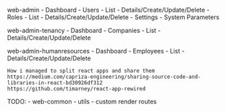 web-admin
    - Dashboard
    - Users
        - List
        - Details/Create/Update/Delete
    - Roles
        - List
        - Details/Create/Update/Delete
    - Settings
        - System Parameters

web-admin-tenancy
    - Dashboard
    - Companies
        - List
        - Details/Create/Update/Delete

web-admin-humanresources
    - Dashboard
    - Employees
        - List
        - Details/Create/Update/Delete


    How i managed to split react apps and share them
    https://medium.com/capriza-engineering/sharing-source-code-and-libraries-in-react-bd30926df312
    https://github.com/timarney/react-app-rewired

TODO:
    - web-common
        - utils
            - custom render routes